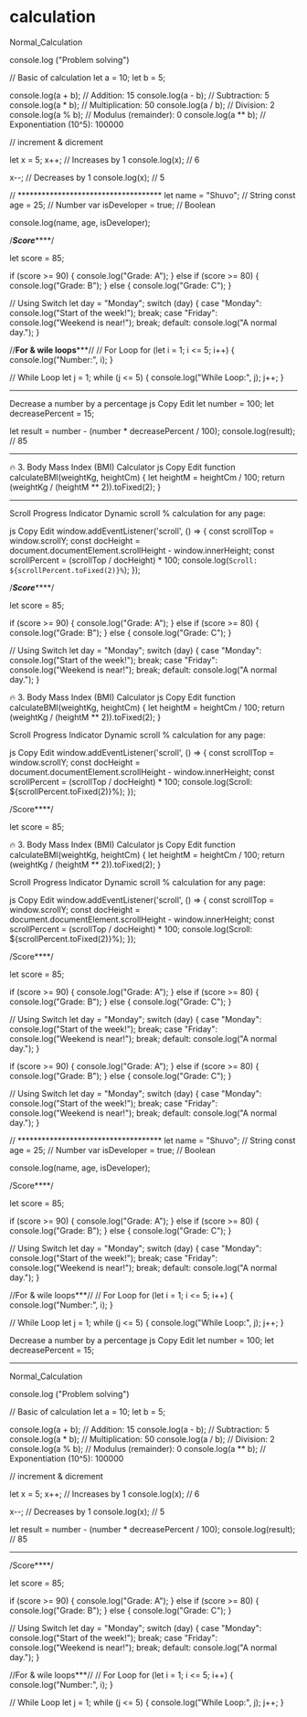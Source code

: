 # calculation
Normal_Calculation

console.log ("Problem solving")


// Basic of calculation 
let a = 10;
let b = 5;

console.log(a + b); // Addition: 15
console.log(a - b); // Subtraction: 5
console.log(a * b); // Multiplication: 50
console.log(a / b); // Division: 2
console.log(a % b); // Modulus (remainder): 0
console.log(a ** b); // Exponentiation (10^5): 100000





// increment & dicrement

let x = 5;
x++;  // Increases by 1
console.log(x); // 6

x--;  // Decreases by 1
console.log(x); // 5


// ************************************
let name = "Shuvo"; // String
const age = 25; // Number
var isDeveloper = true; // Boolean

console.log(name, age, isDeveloper);






/***************Score*******************/

let score = 85;

if (score >= 90) {
    console.log("Grade: A");
} else if (score >= 80) {
    console.log("Grade: B");
} else {
    console.log("Grade: C");
}

// Using Switch
let day = "Monday";
switch (day) {
    case "Monday":
        console.log("Start of the week!");
        break;
    case "Friday":
        console.log("Weekend is near!");
        break;
    default:
        console.log("A normal day.");
}


//**********For & wile loops*************//
// For Loop
for (let i = 1; i <= 5; i++) {
    console.log("Number:", i);
}

// While Loop
let j = 1;
while (j <= 5) {
    console.log("While Loop:", j);
    j++;
}



********************************************************
Decrease a number by a percentage
js
Copy
Edit
let number = 100;
let decreasePercent = 15;

let result = number - (number * decreasePercent / 100);
console.log(result); // 85


*********************************************************
🔥 3. Body Mass Index (BMI) Calculator
js
Copy
Edit
function calculateBMI(weightKg, heightCm) {
  let heightM = heightCm / 100;
  return (weightKg / (heightM ** 2)).toFixed(2);
}


********************************************************
Scroll Progress Indicator
Dynamic scroll % calculation for any page:

js
Copy
Edit
window.addEventListener('scroll', () => {
  const scrollTop = window.scrollY;
  const docHeight = document.documentElement.scrollHeight - window.innerHeight;
  const scrollPercent = (scrollTop / docHeight) * 100;
  console.log(`Scroll: ${scrollPercent.toFixed(2)}%`);
});


/***************Score*******************/

let score = 85;

if (score >= 90) {
    console.log("Grade: A");
} else if (score >= 80) {
    console.log("Grade: B");
} else {
    console.log("Grade: C");
}

// Using Switch
let day = "Monday";
switch (day) {
    case "Monday":
        console.log("Start of the week!");
        break;
    case "Friday":
        console.log("Weekend is near!");
        break;
    default:
        console.log("A normal day.");
}








🔥 3. Body Mass Index (BMI) Calculator js Copy Edit function calculateBMI(weightKg, heightCm) { let heightM = heightCm / 100; return (weightKg / (heightM ** 2)).toFixed(2); }

Scroll Progress Indicator Dynamic scroll % calculation for any page:

js Copy Edit window.addEventListener('scroll', () => { const scrollTop = window.scrollY; const docHeight = document.documentElement.scrollHeight - window.innerHeight; const scrollPercent = (scrollTop / docHeight) * 100; console.log(Scroll: ${scrollPercent.toFixed(2)}%); });

/Score****/

let score = 85;





🔥 3. Body Mass Index (BMI) Calculator js Copy Edit function calculateBMI(weightKg, heightCm) { let heightM = heightCm / 100; return (weightKg / (heightM ** 2)).toFixed(2); }

Scroll Progress Indicator Dynamic scroll % calculation for any page:

js Copy Edit window.addEventListener('scroll', () => { const scrollTop = window.scrollY; const docHeight = document.documentElement.scrollHeight - window.innerHeight; const scrollPercent = (scrollTop / docHeight) * 100; console.log(Scroll: ${scrollPercent.toFixed(2)}%); });

/Score****/

let score = 85;

if (score >= 90) { console.log("Grade: A"); } else if (score >= 80) { console.log("Grade: B"); } else { console.log("Grade: C"); }

// Using Switch let day = "Monday"; switch (day) { case "Monday": console.log("Start of the week!"); break; case "Friday": console.log("Weekend is near!"); break; default: console.log("A normal day."); }

if (score >= 90) { console.log("Grade: A"); } else if (score >= 80) { console.log("Grade: B"); } else { console.log("Grade: C"); }

// Using Switch let day = "Monday"; switch (day) { case "Monday": console.log("Start of the week!"); break; case "Friday": console.log("Weekend is near!"); break; default: console.log("A normal day."); }


// ************************************ let name = "Shuvo"; // String const age = 25; // Number var isDeveloper = true; // Boolean

console.log(name, age, isDeveloper);

/Score****/

let score = 85;

if (score >= 90) { console.log("Grade: A"); } else if (score >= 80) { console.log("Grade: B"); } else { console.log("Grade: C"); }

// Using Switch let day = "Monday"; switch (day) { case "Monday": console.log("Start of the week!"); break; case "Friday": console.log("Weekend is near!"); break; default: console.log("A normal day."); }

//For & wile loops***// // For Loop for (let i = 1; i <= 5; i++) { console.log("Number:", i); }

// While Loop let j = 1; while (j <= 5) { console.log("While Loop:", j); j++; }

Decrease a number by a percentage js Copy Edit let number = 100; let decreasePercent = 15;






________________________________________________________________________________________________________
Normal_Calculation

console.log ("Problem solving")

// Basic of calculation let a = 10; let b = 5;

console.log(a + b); // Addition: 15 console.log(a - b); // Subtraction: 5 console.log(a * b); // Multiplication: 50 console.log(a / b); // Division: 2 console.log(a % b); // Modulus (remainder): 0 console.log(a ** b); // Exponentiation (10^5): 100000

// increment & dicrement

let x = 5; x++; // Increases by 1 console.log(x); // 6

x--; // Decreases by 1 console.log(x); // 5

let result = number - (number * decreasePercent / 100); console.log(result); // 85


___________________________________________________________________________________________________________
/Score****/

let score = 85;

if (score >= 90) { console.log("Grade: A"); } else if (score >= 80) { console.log("Grade: B"); } else { console.log("Grade: C"); }

// Using Switch let day = "Monday"; switch (day) { case "Monday": console.log("Start of the week!"); break; case "Friday": console.log("Weekend is near!"); break; default: console.log("A normal day."); }

//For & wile loops***// // For Loop for (let i = 1; i <= 5; i++) { console.log("Number:", i); }

// While Loop let j = 1; while (j <= 5) { console.log("While Loop:", j); j++; }






